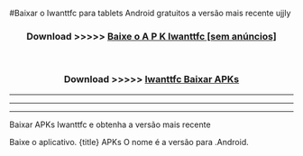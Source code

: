 #Baixar o Iwanttfc   para tablets Android gratuitos a versão mais recente ujjly


<div align="center">
<h3>Download >>>>> <a href="https://pt-web.web.app/?pt= Iwanttfc ">Baixe o A P K Iwanttfc  [sem anúncios]</a></h3><br>

<h3>Download >>>>> <a href="https://pt-web.web.app/?pt= Iwanttfc ">Iwanttfc  Baixar APKs</a></h3>
</div>

----------------------------------------------------------

----------------------------------------------------------

----------------------------------------------------------

Baixar APKs Iwanttfc  e obtenha a versão mais recente

Baixe o aplicativo. {title} APKs O nome é a versão para .Android.


